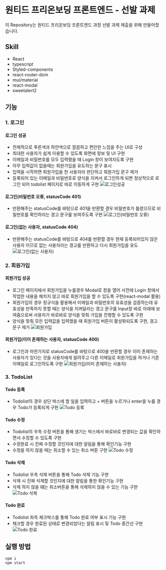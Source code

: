 # 원티드 프리온보딩 프론트엔드 - 선발 과제
이 Repository는 원티드 프리온보딩 프론트엔드 과정 선발 과제 제출을 위해 만들어졌습니다.

## Skill
- React
- typescript
- Styled-components
- react-router-dom
- mui/material
- react-modal
- sweetalert2

## 기능
### 1. 로그인
#### 로그인 성공
- 전체적으로 푸른색과 하얀색으로 깔끔하고 편안한 느낌을 주는 UI로 구성
- 최대한 사용자가 쉽게 이용할 수 있도록 화면에 정보 및 UI 구현
- 이메일과 비밀번호를 모두 입력했을 때 Login 창이 보여지도록 구현
- 아무 입력값이 없을때는 회원가입을 유도하는 문구 표시
- 입력을 시작하면 회원가입을 한 사용자라 판단하고 회원가입 문구 제거
- 등록되어 있는 이메일과 비밀번호로 양식을 지켜서 로그인하게 되면 정상적으로 로그인 되어 todolist 페이지로 바로 이동하게 구현
![로그인성공](https://user-images.githubusercontent.com/79856086/185569624-ef14b7a8-e704-4f17-95f7-9b2b4786e70c.gif)

#### 로그인(비밀번호 오류, statusCode 401)
- 반환해주는 statusCode를 바탕으로 401을 반환할 경우 비밀번호가 틀렸으므로 비밀번호를 확인하라는 경고 문구를 보여주도록 구현
![로그인(비밀번호 오류)](https://user-images.githubusercontent.com/79856086/185569880-96e59478-703d-4e7a-b0d7-664b1b75c061.gif)

#### 로그인(없는 사용자, statusCode 404)
- 반환해주는 statusCode를 바탕으로 404를 반환할 경우 현재 등록되어있지 않은 사용자 이므로 없는 사용자라는 경고를 반환하고 다시 회원가입을 유도
![로그인(없는 사용자)](https://user-images.githubusercontent.com/79856086/185569732-7f39f154-a5a2-48b1-9bbf-4f5f25ff96da.gif)



### 2. 회원가입
#### 회원가입 성공
- 로그인 페이지에서 회원가입을 누를경우 Modal로 창을 열어 사전에 Login 창에서 작업한 내용을 해치지 않고 바로 회원가입을 할 수 있도록 구현(react-modal 활용)
- 회원가입의 경우 정규식을 활용해서 이메일과 비밀번호의 유효성을 검증하는데 유효성을 만족하지 못할 때는 양식을 지켜달라는 경고 문구를 Input창 바로 아래에 보여줌으로써 사용자가 바로바로 양식을 맞춰 가입을 진행할 수 있도록 구현
- 양식을 맞춰 모든 입력값을 입력했을 때 회원가입 버튼이 활성화되도록 구현, 경고문구 제거
![회원가입](https://user-images.githubusercontent.com/79856086/185570619-fe21d049-72d7-4277-a7f2-65e9ebc4e32e.gif)

#### 회원가입(이미 존재하는 사용자, statusCode 400)
- 로그인과 마찬가지로 statusCode를 바탕으로 400을 반환할 경우 이미 존재하는 사용자가 있다는 것을 사용자에게 알려주고 다른 이메일로 회원가입을 하거나 기존 이메일로 로그인하도록 구현
![회원가입(이미 존재하는 사용자)](https://user-images.githubusercontent.com/79856086/185570749-c5800177-b968-4303-98ed-449a94e393f4.gif)



### 3. TodoList
#### Todo 등록
- Todolist의 경우 상단 박스에 할 일을 입력하고 + 버튼을 누르거나 enter을 누를 경우 Todo가 등록되게 구현
![Todo 등록](https://user-images.githubusercontent.com/79856086/185571145-10fdd912-ee20-496b-84d4-dd1af40db473.gif)

#### Todo 수정
- Todolist의 우측 수정 버튼을 통해 생기는 박스에서 바로바로 변경되는 값을 확인하면서 수정할 수 있도록 구현
- 수정완료 시 진짜 수정할 것인지에 대한 알림을 통해 확인기능 구현
- 수정을 하지 않을 때는 취소할 수 있는 취소 버튼 구현
![Todo 수정](https://user-images.githubusercontent.com/79856086/185571203-ba7ac16b-65da-465b-b9db-e3b1dd5b21b2.gif)

#### Todo 삭제
- Todolist 우측 삭제 버튼을 통해 Todo 삭제 기능 구현
- 삭제 시 진짜 삭제할 것인지에 대한 알림을 통한 확인기능 구현
- 삭제 하지 않을 떄는 취소버튼을 통해 삭제하지 않을 수 있는 기능 구현
![Todo 삭제](https://user-images.githubusercontent.com/79856086/185571457-2ac9bce6-897b-43d0-b9b1-1ec6c80d1d19.gif)

#### Todo 완료
- Todolist 좌측 체크박스를 통해 Todo 완료 여부 표시 기능 구현
- 체크할 경우 완료된 상태로 변경되었다는 알림 표시 및 Todo 중간선 구현
![Todo 완료](https://user-images.githubusercontent.com/79856086/185571652-38a28b1c-d401-4ab5-9cdb-aa5515390677.gif)



## 실행 방법
```
npm i 
npm start
```





